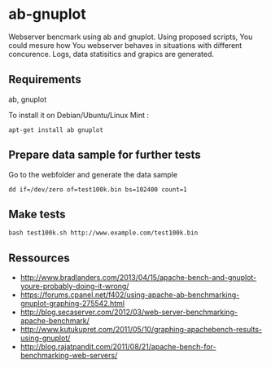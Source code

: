 ab-gnuplot
==========

Webserver bencmark using ab and gnuplot. Using proposed scripts, You could mesure how You webserver behaves in situations with different concurence. Logs, data statisitics and grapics are generated.

## Requirements 

ab, gnuplot

To install it on Debian/Ubuntu/Linux Mint :

    apt-get install ab gnuplot

## Prepare data sample for further tests

Go to the webfolder and generate the data sample

    dd if=/dev/zero of=test100k.bin bs=102400 count=1

## Make tests

    bash test100k.sh http://www.example.com/test100k.bin

## Ressources

* http://www.bradlanders.com/2013/04/15/apache-bench-and-gnuplot-youre-probably-doing-it-wrong/
* https://forums.cpanel.net/f402/using-apache-ab-benchmarking-gnuplot-graphing-275542.html
* http://blog.secaserver.com/2012/03/web-server-benchmarking-apache-benchmark/
* http://www.kutukupret.com/2011/05/10/graphing-apachebench-results-using-gnuplot/
* http://blog.rajatpandit.com/2011/08/21/apache-bench-for-benchmarking-web-servers/
